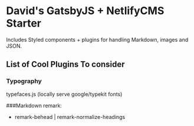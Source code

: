 # David's GatsbyJS + NetlifyCMS Starter

Includes Styled components + plugins for handling Markdown, images and JSON.

## List of Cool Plugins To consider

### Typography
typefaces.js (locally serve google/typekit fonts)

###Markdown remark:

- remark-behead | remark-normalize-headings

